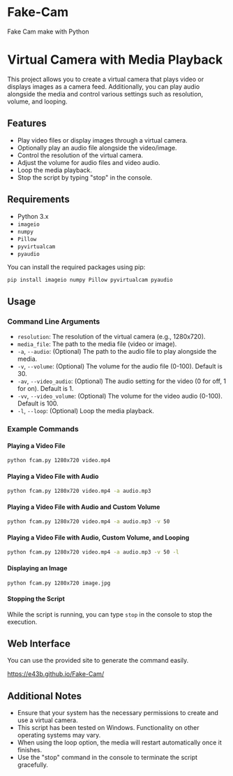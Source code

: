 # Fake-Cam
Fake Cam make with Python

# Virtual Camera with Media Playback

This project allows you to create a virtual camera that plays video or displays images as a camera feed. Additionally, you can play audio alongside the media and control various settings such as resolution, volume, and looping.

## Features

- Play video files or display images through a virtual camera.
- Optionally play an audio file alongside the video/image.
- Control the resolution of the virtual camera.
- Adjust the volume for audio files and video audio.
- Loop the media playback.
- Stop the script by typing "stop" in the console.

## Requirements

- Python 3.x
- `imageio`
- `numpy`
- `Pillow`
- `pyvirtualcam`
- `pyaudio`

You can install the required packages using pip:

```sh
pip install imageio numpy Pillow pyvirtualcam pyaudio
```

## Usage

### Command Line Arguments

- `resolution`: The resolution of the virtual camera (e.g., 1280x720).
- `media_file`: The path to the media file (video or image).
- `-a`, `--audio`: (Optional) The path to the audio file to play alongside the media.
- `-v`, `--volume`: (Optional) The volume for the audio file (0-100). Default is 30.
- `-av`, `--video_audio`: (Optional) The audio setting for the video (0 for off, 1 for on). Default is 1.
- `-vv`, `--video_volume`: (Optional) The volume for the video audio (0-100). Default is 100.
- `-l`, `--loop`: (Optional) Loop the media playback.

### Example Commands

#### Playing a Video File

```sh
python fcam.py 1280x720 video.mp4
```

#### Playing a Video File with Audio

```sh
python fcam.py 1280x720 video.mp4 -a audio.mp3
```

#### Playing a Video File with Audio and Custom Volume

```sh
python fcam.py 1280x720 video.mp4 -a audio.mp3 -v 50
```

#### Playing a Video File with Audio, Custom Volume, and Looping

```sh
python fcam.py 1280x720 video.mp4 -a audio.mp3 -v 50 -l
```

#### Displaying an Image

```sh
python fcam.py 1280x720 image.jpg
```

#### Stopping the Script

While the script is running, you can type `stop` in the console to stop the execution.

## Web Interface

You can use the provided site to generate the command easily.

https://e43b.github.io/Fake-Cam/

## Additional Notes

- Ensure that your system has the necessary permissions to create and use a virtual camera.
- This script has been tested on Windows. Functionality on other operating systems may vary.
- When using the loop option, the media will restart automatically once it finishes.
- Use the "stop" command in the console to terminate the script gracefully.
